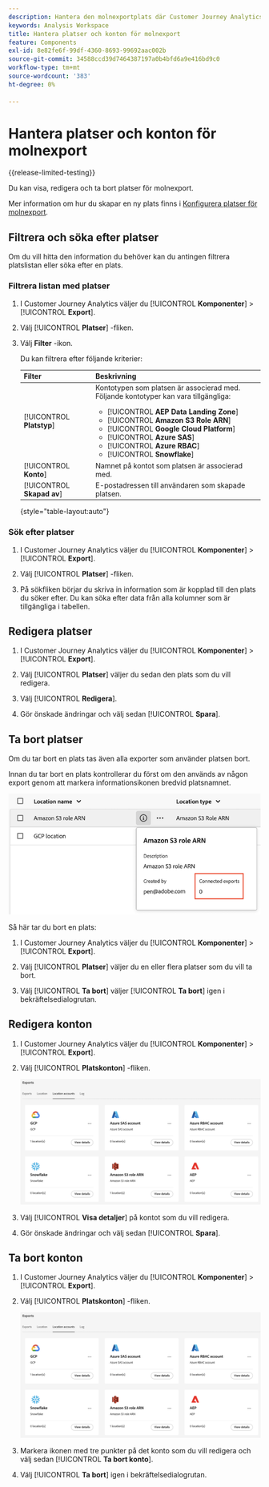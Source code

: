 ```yaml
---
description: Hantera den molnexportplats där Customer Journey Analytics data kan skickas
keywords: Analysis Workspace
title: Hantera platser och konton för molnexport
feature: Components
exl-id: 8e82fe6f-99df-4360-8693-99692aac002b
source-git-commit: 34588ccd39d7464387197a0b4bfd6a9e416bd9c0
workflow-type: tm+mt
source-wordcount: '383'
ht-degree: 0%

---
```


# Hantera platser och konton för molnexport

{{release-limited-testing}}

Du kan visa, redigera och ta bort platser för molnexport.

Mer information om hur du skapar en ny plats finns i [Konfigurera platser för molnexport](/help/components/exports/cloud-export-locations.md).

## Filtrera och söka efter platser

Om du vill hitta den information du behöver kan du antingen filtrera platslistan eller söka efter en plats.

### Filtrera listan med platser

1. I Customer Journey Analytics väljer du [!UICONTROL **Komponenter**] > [!UICONTROL **Export**].

1. Välj [!UICONTROL **Platser**] -fliken.

1. Välj **Filter** -ikon.

   <!-- add screenshot -->

   Du kan filtrera efter följande kriterier:

   | Filter | Beskrivning |
   |---------|----------|
   | [!UICONTROL **Platstyp**]<!--should this be changed to Account type?--> | Kontotypen som platsen är associerad med. Följande kontotyper kan vara tillgängliga: <ul><li>[!UICONTROL **AEP Data Landing Zone**]</li><li>[!UICONTROL **Amazon S3 Role ARN**]</li><li>[!UICONTROL **Google Cloud Platform**]</li><li>[!UICONTROL **Azure SAS**]</li><li>[!UICONTROL **Azure RBAC**]</li><li>[!UICONTROL **Snowflake**]</li></ul> |
   | [!UICONTROL **Konto**] | Namnet på kontot som platsen är associerad med. |
   | [!UICONTROL **Skapad av**] | E-postadressen till användaren som skapade platsen. |

   {style="table-layout:auto"}

### Sök efter platser

1. I Customer Journey Analytics väljer du [!UICONTROL **Komponenter**] > [!UICONTROL **Export**].

1. Välj [!UICONTROL **Platser**] -fliken.

1. På sökfliken börjar du skriva in information som är kopplad till den plats du söker efter. Du kan söka efter data från alla kolumner som är tillgängliga i tabellen.

## Redigera platser

1. I Customer Journey Analytics väljer du [!UICONTROL **Komponenter**] > [!UICONTROL **Export**].

1. Välj [!UICONTROL **Platser**] väljer du sedan den plats som du vill redigera.

   <!-- add screenshot? -->

1. Välj [!UICONTROL **Redigera**].

1. Gör önskade ändringar och välj sedan [!UICONTROL **Spara**].

## Ta bort platser

Om du tar bort en plats tas även alla exporter som använder platsen bort.

Innan du tar bort en plats kontrollerar du först om den används av någon export genom att markera informationsikonen bredvid platsnamnet.

![ansluten export](assets/location-connected-exports.png)

Så här tar du bort en plats:

1. I Customer Journey Analytics väljer du [!UICONTROL **Komponenter**] > [!UICONTROL **Export**].

1. Välj [!UICONTROL **Platser**] väljer du en eller flera platser som du vill ta bort.

   <!-- add screenshot? -->

1. Välj [!UICONTROL **Ta bort**] väljer [!UICONTROL **Ta bort**] igen i bekräftelsedialogrutan.

## Redigera konton

1. I Customer Journey Analytics väljer du [!UICONTROL **Komponenter**] > [!UICONTROL **Export**].

1. Välj [!UICONTROL **Platskonton**] -fliken.

   ![Kontosida](assets/account-page.png)

1. Välj [!UICONTROL **Visa detaljer**] på kontot som du vill redigera.

1. Gör önskade ändringar och välj sedan [!UICONTROL **Spara**].

## Ta bort konton

1. I Customer Journey Analytics väljer du [!UICONTROL **Komponenter**] > [!UICONTROL **Export**].

1. Välj [!UICONTROL **Platskonton**] -fliken.

   ![Kontosida](assets/account-page.png)

1. Markera ikonen med tre punkter på det konto som du vill redigera och välj sedan [!UICONTROL **Ta bort konto**].

1. Välj [!UICONTROL **Ta bort**] igen i bekräftelsedialogrutan.
